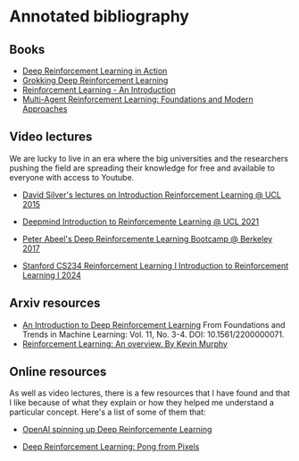 # Annotated bibliography

## Books

* [Deep Reinforcement Learning in Action](bibliography/deep_reinforcement_learning_in_action.md)
* [Grokking Deep Reinforcement Learning](bibliography/grokking_deep_reinforcement_learning.md)
* [Reinforcement Learning - An Introduction](http://incompleteideas.net/book/the-book-2nd.html)
* [Multi-Agent Reinforcement Learning: Foundations and Modern Approaches](https://www.marl-book.com/)

## Video lectures

We are lucky to live in an era where the big universities and the researchers pushing the field are spreading their knowledge for free and available to everyone with access to Youtube.

* [David Silver's lectures on Introduction Reinforcement Learning @ UCL 2015](https://www.youtube.com/watch?v=2pWv7GOvuf0&list=PLqYmG7hTraZDM-OYHWgPebj2MfCFzFObQ)

* [Deepmind Introduction to Reinforcemente Learning @ UCL 2021](https://www.youtube.com/watch?v=TCCjZe0y4Qc&list=PLqYmG7hTraZDVH599EItlEWsUOsJbAodm)

* [Peter Abeel's Deep Reinforcemente Learning Bootcamp @ Berkeley 2017](https://www.youtube.com/watch?v=qaMdN6LS9rA&list=PLAdk-EyP1ND8MqJEJnSvaoUShrAWYe51U)

* [Stanford CS234 Reinforcement Learning I Introduction to Reinforcement Learning I 2024](https://www.youtube.com/watch?v=WsvFL-LjA6U&list=PLoROMvodv4rN4wG6Nk6sNpTEbuOSosZdX)

## Arxiv resources

* [An Introduction to Deep Reinforcement Learning](https://arxiv.org/pdf/1811.12560) From Foundations and
Trends in Machine Learning: Vol. 11, No. 3-4. DOI: 10.1561/2200000071.
* [Reinforcement Learning: An overview. By Kevin Murphy](https://arxiv.org/abs/2412.05265)
## Online resources

As well as video lectures, there is a few resources that I have found and that I like because of what they explain or how they helped me understand a particular concept. Here's a list of some of them that:

* [OpenAI spinning up Deep Reinforcemente Learning](https://spinningup.openai.com/en/latest/)

* [Deep Reinforcement Learning: Pong from Pixels](https://karpathy.github.io/2016/05/31/rl/)
